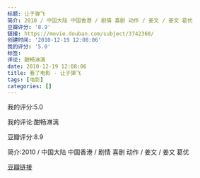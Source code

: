 ```yaml
---
标题: 让子弹飞
简介: 2010 / 中国大陆 中国香港 / 剧情 喜剧 动作 / 姜文 / 姜文 葛优
豆瓣评分: '8.9'
链接: https://movie.douban.com/subject/3742360/
创建时间: '2010-12-19 12:08:06'
我的评分: '5.0'
标签:
评论: 酣畅淋漓
date: 2010-12-19 12:08:06
title: 看了电影 - 让子弹飞
tags: [电影]
categories: []
---
```


我的评分:5.0

我的评论:酣畅淋漓

豆瓣评分:8.9

简介:2010 / 中国大陆 中国香港 / 剧情 喜剧 动作 / 姜文 / 姜文 葛优

[豆瓣链接](https://movie.douban.com/subject/3742360/)

